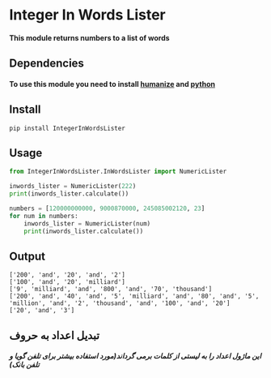 # Integer In Words Lister
#### This module returns numbers to a list of words

## Dependencies
#### To use this module you need to install [humanize](https://pypi.org/project/humanize/) and [python](https://www.python.org/)

## Install

    pip install IntegerInWordsLister

## Usage
```python
from IntegerInWordsLister.InWordsLister import NumericLister

inwords_lister = NumericLister(222)
print(inwords_lister.calculate())

numbers = [120000000000, 9000870000, 245085002120, 23]
for num in numbers:
    inwords_lister = NumericLister(num)
    print(inwords_lister.calculate())
```
## Output
```
['200', 'and', '20', 'and', '2']
['100', 'and', '20', 'milliard']
['9', 'milliard', 'and', '800', 'and', '70', 'thousand']
['200', 'and', '40', 'and', '5', 'milliard', 'and', '80', 'and', '5', 'million', 'and', '2', 'thousand', 'and', '100', 'and', '20']
['20', 'and', '3']
```

## تبدیل اعداد به حروف
##### این ماژول اعداد را به لیستی از کلمات برمی گرداند(مورد استفاده بیشتر برای تلفن گویا و تلفن بانک)
